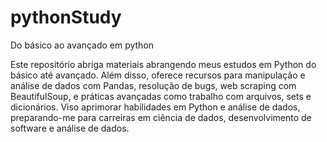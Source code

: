 # pythonStudy
Do básico ao avançado em python

Este repositório abriga materiais abrangendo meus estudos em Python do básico até avançado. Além disso, oferece recursos para manipulação e análise de dados com Pandas, resolução de bugs, web scraping com BeautifulSoup, e práticas avançadas como trabalho com arquivos, sets e dicionários. Viso aprimorar habilidades em Python e análise de dados, preparando-me para carreiras em ciência de dados, desenvolvimento de software e análise de dados.
